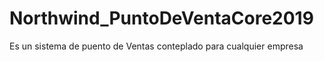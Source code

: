 # Northwind_PuntoDeVentaCore2019
Es un sistema de puento de Ventas conteplado para cualquier empresa
